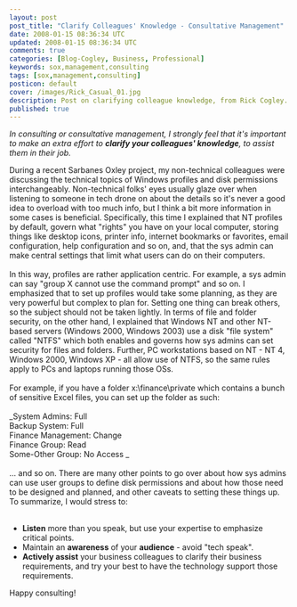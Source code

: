 ```yaml
---           
layout: post
post_title: "Clarify Colleagues' Knowledge - Consultative Management"
date: 2008-01-15 08:36:34 UTC
updated: 2008-01-15 08:36:34 UTC
comments: true
categories: [Blog-Cogley, Business, Professional]
keywords: sox,management,consulting
tags: [sox,management,consulting]
posticon: default
cover: /images/Rick_Casual_01.jpg
description: Post on clarifying colleague knowledge, from Rick Cogley.
published: true
---
```

 
_In consulting or consultative management, I strongly feel that it's important to make an extra effort to **clarify your colleagues' knowledge**, to assist them in their job._ 

<!--more-->

During a recent Sarbanes Oxley project, my non-technical colleagues were discussing the technical topics of Windows profiles and disk permissions interchangeably. Non-technical folks' eyes usually glaze over when listening to someone in tech drone on about the details so it's never a good idea to overload with too much info, but I think a bit more information in some cases is beneficial. Specifically, this time I explained that NT profiles by default, govern what "rights" you have on your local computer, storing things like desktop icons, printer info, internet bookmarks or favorites, email configuration, help configuration and so on, and, that the sys admin can make central settings that limit what users can do on their computers.<br /><br />In this way, profiles are rather application centric. For example, a sys admin can say "group X cannot use the command prompt" and so on. I emphasized that to set up profiles would take some planning, as they are very powerful but complex to plan for. Setting one thing can break others, so the subject should not be taken lightly. In terms of file and folder security, on the other hand, I explained that Windows NT and other NT-based servers (Windows 2000, Windows 2003) use a disk "file system" called "NTFS" which both enables and governs how sys admins can set security for files and folders. Further, PC workstations based on NT - NT 4, Windows 2000, Windows XP - all allow use of NTFS, so the same rules apply to PCs and laptops running those OSs.<br /><br />For example, if you have a folder x:\finance\private which contains a bunch of sensitive Excel files, you can set up the folder as such:<br /><br />_System Admins: Full <br />Backup System: Full <br />Finance Management: Change <br />Finance Group: Read <br />Some-Other Group: No Access _<br /><br />... and so on. There are many other points to go over about how sys admins can use user groups to define disk permissions and about how those need to be designed and planned, and other caveats to setting these things up. To summarize, I would stress to:<br /><br />

- **Listen** more than you speak, but use your expertise to emphasize critical points.
- Maintain an **awareness** of your **audience** - avoid "tech speak".
- **Actively assist** your business colleagues to clarify their business requirements, and try your best to have the technology support those requirements.

Happy consulting!